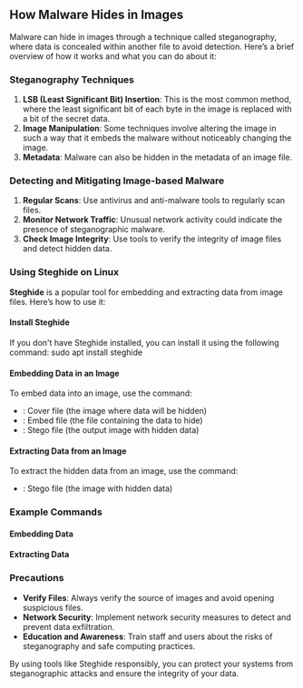 ## How Malware Hides in Images

Malware can hide in images through a technique called steganography, where data is concealed within another file to avoid detection. Here’s a brief overview of how it works and what you can do about it:

### Steganography Techniques

1. **LSB (Least Significant Bit) Insertion**: This is the most common method, where the least significant bit of each byte in the image is replaced with a bit of the secret data. 
2. **Image Manipulation**: Some techniques involve altering the image in such a way that it embeds the malware without noticeably changing the image.
3. **Metadata**: Malware can also be hidden in the metadata of an image file.

### Detecting and Mitigating Image-based Malware

1. **Regular Scans**: Use antivirus and anti-malware tools to regularly scan files.
2. **Monitor Network Traffic**: Unusual network activity could indicate the presence of steganographic malware.
3. **Check Image Integrity**: Use tools to verify the integrity of image files and detect hidden data.

### Using Steghide on Linux

**Steghide** is a popular tool for embedding and extracting data from image files. Here’s how to use it:

#### Install Steghide

If you don't have Steghide installed, you can install it using the following command:
  sudo apt install steghide
  
#### Embedding Data in an Image

To embed data into an image, use the  command:



- : Cover file (the image where data will be hidden)
- : Embed file (the file containing the data to hide)
- : Stego file (the output image with hidden data)

#### Extracting Data from an Image

To extract the hidden data from an image, use the  command:



- : Stego file (the image with hidden data)

### Example Commands

#### Embedding Data



#### Extracting Data



### Precautions

- **Verify Files**: Always verify the source of images and avoid opening suspicious files.
- **Network Security**: Implement network security measures to detect and prevent data exfiltration.
- **Education and Awareness**: Train staff and users about the risks of steganography and safe computing practices.

By using tools like Steghide responsibly, you can protect your systems from steganographic attacks and ensure the integrity of your data.
